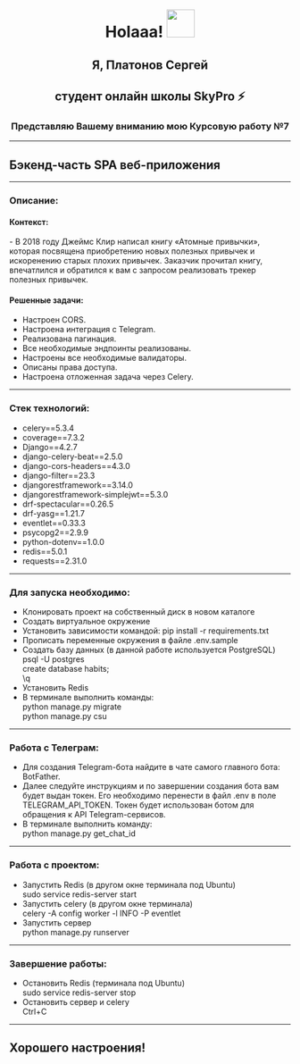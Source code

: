 <h1 align="center">Holaaa! <img src="https://media.giphy.com/media/hvRJCLFzcasrR4ia7z/giphy.gif" width="50"></h1>

<h2 align="center">Я, Платонов Сергей</h2>
<h2 align="center">студент онлайн школы SkyPro ⚡</h2>
<h3 align="center">Представляю Вашему вниманию мою Курсовую работу №7</h3>

***

<h2>Бэкенд-часть SPA веб-приложения</h2>

***

<h3>Описание:</h3>

<h4>Контекст:</h4>
 - В 2018 году Джеймс Клир написал книгу «Атомные привычки», 
    которая посвящена приобретению новых полезных привычек и искоренению старых плохих привычек. 
    Заказчик прочитал книгу, впечатлился и обратился к вам с запросом реализовать трекер полезных привычек.

<h4>Решенные задачи:</h4>

 - Настроен CORS.  
 - Настроена интеграция с Telegram.  
 - Реализована пагинация.  
 - Все необходимые эндпоинты реализованы.  
 - Настроены все необходимые валидаторы.  
 - Описаны права доступа.  
 - Настроена отложенная задача через Celery.

***

<h3>Стек технологий:</h3>

 - celery==5.3.4
 - coverage==7.3.2
 - Django==4.2.7
 - django-celery-beat==2.5.0
 - django-cors-headers==4.3.0
 - django-filter==23.3
 - djangorestframework==3.14.0
 - djangorestframework-simplejwt==5.3.0
 - drf-spectacular==0.26.5
 - drf-yasg==1.21.7
 - eventlet==0.33.3
 - psycopg2==2.9.9
 - python-dotenv==1.0.0
 - redis==5.0.1
 - requests==2.31.0

***

<h3>Для запуска необходимо:</h3>

 - Клонировать проект на собственный диск в новом каталоге
 - Создать виртуальное окружение
 - Установить зависимости командой: pip install -r requirements.txt
 - Прописать переменные окружения в файле .env.sample
 - Создать базу данных (в данной работе используется PostgreSQL)
<br> psql -U postgres
<br> create database habits;
<br> \q
 - Установить Redis
 - В терминале выполнить команды:
<br> python manage.py migrate
<br> python manage.py csu

***

<h3>Работа с Телеграм:</h3>

 - Для создания Telegram-бота найдите в чате самого главного бота: BotFather.
 - Далее следуйте инструкциям и по завершении создания бота вам будет выдан токен. 
Его необходимо перенести в файл .env в поле TELEGRAM_API_TOKEN. 
Токен будет использован ботом для обращения к API Telegram-сервисов.
 - В терминале выполнить команду:
<br> python manage.py get_chat_id

***

<h3>Работа с проектом:</h3>

 - Запустить Redis (в другом окне терминала под Ubuntu)
<br> sudo service redis-server start
 - Запустить celery (в другом окне терминала)
<br> celery -A config worker -l INFO -P eventlet
 - Запустить сервер
<br> python manage.py runserver

***

<h3>Завершение работы:</h3>

 - Остановить Redis (терминала под Ubuntu)
<br> sudo service redis-server stop
 - Остановить сервер и celery
<br> Ctrl+C

***

<h2>Хорошего настроения!</h2>
